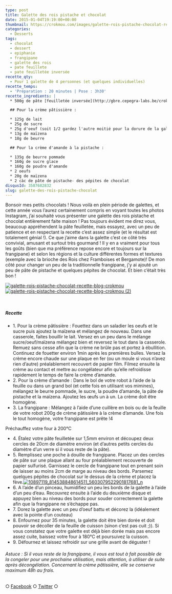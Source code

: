 ```yaml
---
type: post
title: Galette des rois pistache et chocolat
date: 2015-01-04T19:19:00+00:00
thumbnail: https://crokmou.com/images/galette-rois-pistache-chocolat-recette-blog-crokmou-1.jpg
categories:
  - Desserts
tags:
  - chocolat
  - dessert
  - epiphanie
  - frangipane
  - galette des rois
  - pate feuillete
  - pate feuilletée inversée
recette_qty:
  - Pour 1 galette de 4 personnes (et quelques individuelles)
recette_temps:
  - 'Préparation : 20 minutes | Pose : 3h30'
recette_ingredients: |
  * 500g de pâte [feuilletée inversée](http://gbre.cepegra-labs.be/crokmou/pate-feuilletee-inversee-de-pierre-herme/ Pâte feuilletée inversée de Pierre Hermé)

  ## Pour la crème pâtissière :

  * 125g de lait
  * 25g de sucre
  * 25g d'oeuf (soit 1/2 gardez l'autre moitié pour la dorure de la galette)
  * 13g de maïzena
  * 18g de beurre

  ## Pour la crème d'amande à la pistache :

  * 135g de beurre pommade
  * 160g de sucre glace
  * 160g de poudre d'amande
  * 2 oeufs
  * 20g de maïzena
  * 2 càc de pâte de pistache- des pépites de chocolat
disqusId: 3587682832
slug: galette-des-rois-pistache-chocolat
---
```


Bonsoir mes petits chocolats ! Nous voilà en plein période de galettes, et cette année vous l’aurez certainement compris en voyant toutes les photos Instagram, j’ai souhaité vous présenter une galette des rois pistache et chocolat entièrement faite maison ! Pas toujours évident me direz vous, beaucoup appréhendent la pâte feuilletée, mais essayez, avec un peu de patience et en respectant la recette c’est assez simple (et le résultat est totalement génial !). Ce que j’aime dans la galette c’est ce côté très convivial, amusant et surtout très gourmand ! Il y en a vraiment pour tous les goûts (bien que ma préférence repose encore et toujours sur la frangipane) et selon les régions et la culture différentes formes et textures (exemple avec la brioche des Rois chez Framboises et Bergamote)! De mon côté pour changer un peu de la traditionnelle frangipane, j’y ai ajouté un peu de pâte de pistache et quelques pépites de chocolat. Et bien c’était très bon !

[![galette-rois-pistache-chocolat-recette-blog-crokmou](https://crokmou.com/images/galette-rois-pistache-chocolat-recette-blog-crokmou_iaavz8.jpg)](https://crokmou.com/images/galette-rois-pistache-chocolat-recette-blog-crokmou_iaavz8.jpg) [![galette-rois-pistache-chocolat-recette-blog-crokmou (2)](https://crokmou.com/images/galette-rois-pistache-chocolat-recette-blog-crokmou-2_xt1pec.jpg)](https://crokmou.com/images/galette-rois-pistache-chocolat-recette-blog-crokmou-2_xt1pec.jpg)

 

##### Recette

* 1\. Pour la crème pâtissière : Fouettez dans un saladier les oeufs et le sucre puis ajoutez la maïzena et mélangez de nouveau. Dans une casserole, faites bouillir le lait. Versez en un peu dans le mélange sucre/oeuf/maïzena mélangez bien et reversez le tout dans la casserole. Remuez sans cesse afin que la crème ne brûle pas et portez à ébullition. Continuez de fouetter environ 1min après les premières bulles. Versez la crème encore chaude sur une plaque en fer (ou un moule si vous n’avez rien d’autre) préalablement recouvert de papier film. Filmez ensuite la crème au contact et mettre au congélateur afin qu’elle refroidisse rapidement le temps de faire la crème d’amande.
* 2\. Pour la crème d’amande : Dans le bol de votre robot à l’aide de la feuille ou dans un grand bol (et cette fois en utilisant vos mimines), mélangez le beurre pommade, le sucre, la poudre d’amande, la pâte de pistache et la maïzena. Ajoutez les œufs un à un. La crème doit être homogène.
* 3\. La frangipane : Mélangez à l’aide d’une cuillère en bois ou de la feuille de votre robot 200g de crème pâtissière à la crème d’amande. Une fois le tout homogène, votre frangipane est prête !4

Préchauffez votre four à 200°C
* 4\. Étalez votre pâte feuilletée sur 1,5mm environ et découpez deux cercles de 20cm de diamètre environ (et d’autres petits cercles du diamètre d’un verre si il vous reste de la pâte).
* 5\. Remplissez une poche à douille de frangipane. Placez un des cercles de pâte sur une plaque allant au four préalablement recouverte de papier sulfurisé. Garnissez le cercle de frangipane tout en prenant soin de laisser au moins 2cm de marge au niveau des bords. Parsemez quelques pépites de chocolat sur le dessus de la crème et placez la fève.[![10897119_814538848614511_5603079522901817681_n](http://www.crokmou.com/wp-content/uploads/2015/01/10897119_814538848614511_5603079522901817681_n.jpg)](http://www.crokmou.com/wp-content/uploads/2015/01/10897119_814538848614511_5603079522901817681_n.jpg)
* 6\. A l’aide d’un pinceau, humidifiez un peu les bords de la galette à l’aide d’un peu d’eau. Recouvrez ensuite à l’aide du deuxième disque et appuyez bien au niveau des bords pour souder correctement la galette afin que la frangipane ne s’échappe pas.
* 7\. Dorez la galette avec un peu d’oeuf battu et décorez la (idéalement avec la pointe d’un couteau)
* 8\. Enfournez pour 35 minutes, la galette doit être bien dorée et doit pouvoir se décoller de la feuille de cuisson (sinon c’est pas cuit ;)). Si vous constatez que votre galette est déjà bien dorée mais pas encore assez cuite, baissez votre four à 180°C et poursuivez la cuisson.
* 9\. Défournez et laissez refroidir sur une grille avant de déguster !

###### Astuce : Si il vous reste de la frangipane, il vous est tout à fait possible de la congeler pour une prochaine utilisation, mais attention, à utiliser de suite après décongélation. Concernant la crème pâtissière, elle se conserve maximum 48h au frais.

○ [Facebook](https://www.facebook.com/crokmou.blog) ○ [Twitter](https://twitter.com/Crokmou) ○